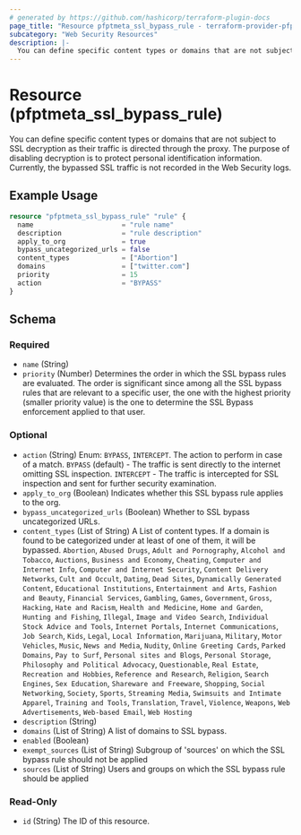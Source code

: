 ```yaml
---
# generated by https://github.com/hashicorp/terraform-plugin-docs
page_title: "Resource pfptmeta_ssl_bypass_rule - terraform-provider-pfptmeta"
subcategory: "Web Security Resources"
description: |-
  You can define specific content types or domains that are not subject to SSL decryption as their traffic is directed through the proxy. The purpose of disabling decryption is to protect personal identification information. Currently, the bypassed SSL traffic is not recorded in the Web Security logs.
---
```


# Resource (pfptmeta_ssl_bypass_rule)

You can define specific content types or domains that are not subject to SSL decryption as their traffic is directed through the proxy. The purpose of disabling decryption is to protect personal identification information. Currently, the bypassed SSL traffic is not recorded in the Web Security logs.

## Example Usage

```terraform
resource "pfptmeta_ssl_bypass_rule" "rule" {
  name                      = "rule name"
  description               = "rule description"
  apply_to_org              = true
  bypass_uncategorized_urls = false
  content_types             = ["Abortion"]
  domains                   = ["twitter.com"]
  priority                  = 15
  action                    = "BYPASS"
}
```

<!-- schema generated by tfplugindocs -->
## Schema

### Required

- `name` (String)
- `priority` (Number) Determines the order in which the SSL bypass rules are evaluated. The order is significant since among all the SSL bypass rules that are relevant to a specific user, the one with the highest priority (smaller priority value) is the one to determine the SSL Bypass enforcement applied to that user.

### Optional

- `action` (String) Enum: `BYPASS`, `INTERCEPT`.
The action to perform in case of a match.
`BYPASS` (default) - The traffic is sent directly to the internet omitting SSL inspection.
`INTERCEPT` - The traffic is intercepted for SSL inspection and sent for further security examination.
- `apply_to_org` (Boolean) Indicates whether this SSL bypass rule applies to the org.
- `bypass_uncategorized_urls` (Boolean) Whether to SSL bypass uncategorized URLs.
- `content_types` (List of String) A List of content types. If a domain is found to be categorized under at least of one of them, it will be bypassed. `Abortion`, `Abused Drugs`, `Adult and Pornography`, `Alcohol and Tobacco`, `Auctions`, `Business and Economy`, `Cheating`, `Computer and Internet Info`, `Computer and Internet Security`, `Content Delivery Networks`, `Cult and Occult`, `Dating`, `Dead Sites`, `Dynamically Generated Content`, `Educational Institutions`, `Entertainment and Arts`, `Fashion and Beauty`, `Financial Services`, `Gambling`, `Games`, `Government`, `Gross`, `Hacking`, `Hate and Racism`, `Health and Medicine`, `Home and Garden`, `Hunting and Fishing`, `Illegal`, `Image and Video Search`, `Individual Stock Advice and Tools`, `Internet Portals`, `Internet Communications`, `Job Search`, `Kids`, `Legal`, `Local Information`, `Marijuana`, `Military`, `Motor Vehicles`, `Music`, `News and Media`, `Nudity`, `Online Greeting Cards`, `Parked Domains`, `Pay to Surf`, `Personal sites and Blogs`, `Personal Storage`, `Philosophy and Political Advocacy`, `Questionable`, `Real Estate`, `Recreation and Hobbies`, `Reference and Research`, `Religion`, `Search Engines`, `Sex Education`, `Shareware and Freeware`, `Shopping`, `Social Networking`, `Society`, `Sports`, `Streaming Media`, `Swimsuits and Intimate Apparel`, `Training and Tools`, `Translation`, `Travel`, `Violence`, `Weapons`, `Web Advertisements`, `Web-based Email`, `Web Hosting`
- `description` (String)
- `domains` (List of String) A list of domains to SSL bypass.
- `enabled` (Boolean)
- `exempt_sources` (List of String) Subgroup of 'sources' on which the SSL bypass rule should not be applied
- `sources` (List of String) Users and groups on which the SSL bypass rule should be applied

### Read-Only

- `id` (String) The ID of this resource.
